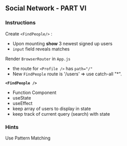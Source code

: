 ## Social Network - PART VI

### Instructions

Create `<FindPeople/>` : 
  - Upon mounting **show** 3 newest signed up users
  - `input` field reveals matches

Render `BrowserRouter` in `App.js` 
  - the route for `<Profile />` has `path="/"` 
  - New `FindPeople` route is '/users'  => use catch-all "\*".

**`<FindPeople />`**
- Function Component
- useState
- useEffect
- keep array of users to display in state
- keep track of current query (search) with state

### Hints
Use Pattern Matching